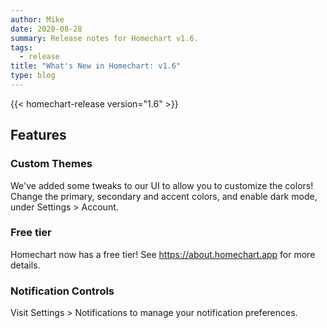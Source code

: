 ```yaml
---
author: Mike
date: 2020-08-28
summary: Release notes for Homechart v1.6.
tags:
  - release
title: "What's New in Homechart: v1.6"
type: blog
---
```


{{< homechart-release version="1.6" >}}

## Features

### Custom Themes
We've added some tweaks to our UI to allow you to customize the colors!  Change the primary, secondary and accent colors, and enable dark mode, under Settings > Account.

### Free tier
Homechart now has a free tier!  See https://about.homechart.app for more details.

### Notification Controls
Visit Settings > Notifications to manage your notification preferences.
